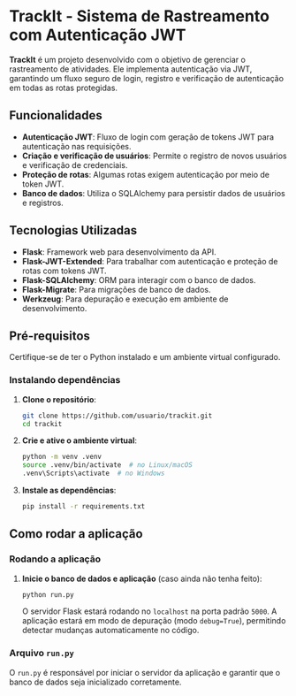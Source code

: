# TrackIt - Sistema de Rastreamento com Autenticação JWT

**TrackIt** é um projeto desenvolvido com o objetivo de gerenciar o rastreamento de atividades. Ele implementa autenticação via JWT, garantindo um fluxo seguro de login, registro e verificação de autenticação em todas as rotas protegidas.

## Funcionalidades

- **Autenticação JWT**: Fluxo de login com geração de tokens JWT para autenticação nas requisições.
- **Criação e verificação de usuários**: Permite o registro de novos usuários e verificação de credenciais.
- **Proteção de rotas**: Algumas rotas exigem autenticação por meio de token JWT.
- **Banco de dados**: Utiliza o SQLAlchemy para persistir dados de usuários e registros.
  
## Tecnologias Utilizadas

- **Flask**: Framework web para desenvolvimento da API.
- **Flask-JWT-Extended**: Para trabalhar com autenticação e proteção de rotas com tokens JWT.
- **Flask-SQLAlchemy**: ORM para interagir com o banco de dados.
- **Flask-Migrate**: Para migrações de banco de dados.
- **Werkzeug**: Para depuração e execução em ambiente de desenvolvimento.

## Pré-requisitos

Certifique-se de ter o Python instalado e um ambiente virtual configurado.

### Instalando dependências

1. **Clone o repositório**:
    ```bash
    git clone https://github.com/usuario/trackit.git
    cd trackit
    ```

2. **Crie e ative o ambiente virtual**:
    ```bash
    python -m venv .venv
    source .venv/bin/activate  # no Linux/macOS
    .venv\Scripts\activate  # no Windows
    ```

3. **Instale as dependências**:
    ```bash
    pip install -r requirements.txt
    ```

## Como rodar a aplicação

### Rodando a aplicação

1. **Inicie o banco de dados e aplicação** (caso ainda não tenha feito):
    ```bash
    python run.py
    ```

   O servidor Flask estará rodando no `localhost` na porta padrão `5000`. A aplicação estará em modo de depuração (modo `debug=True`), permitindo detectar mudanças automaticamente no código.

### Arquivo `run.py`

O `run.py` é responsável por iniciar o servidor da aplicação e garantir que o banco de dados seja inicializado corretamente.
